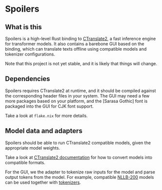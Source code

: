 # Spoilers

## What is this

Spoilers is a high-level Rust binding to [CTranslate2](https://github.com/OpenNMT/CTranslate2), a fast inference engine for transformer models. It also contains a barebone GUI based on the binding, which can translate texts offline using compatible models and tokenizer configurations.

Note that this project is not yet stable, and it is likely that things will change.

## Dependencies

Spoilers requires CTranslate2 at runtime, and it should be compiled against the corresponding header files in your system. The GUI may need a few more packages based on your platform, and the [Sarasa Gothic] font is packaged into the GUI for CJK font support.

Take a look at `flake.nix` for more details. 

## Model data and adapters

Spoilers should be able to run CTranslate2 compatible models, given the appropriate model weights.

Take a look at [CTranslate2 documentation](https://opennmt.net/CTranslate2) for how to convert models into compatible formats.

For the GUI, we the adapter to tokenize raw inputs for the model and parse output tokens from the model. For example, compatible [NLLB-200](https://forum.opennmt.net/t/nllb-200-with-ctranslate2/5090) models can be used together with [tokenizers](https://docs.rs/tokenizers/latest/tokenizers).
